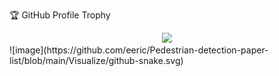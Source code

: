 🏆 GitHub Profile Trophy</p>
<div align="center"> <img src="https://github-profile-trophy.vercel.app/?username=eeric&row=1&theme=discord" /> </div>
![image](https://github.com/eeric/Pedestrian-detection-paper-list/blob/main/Visualize/github-snake.svg)



